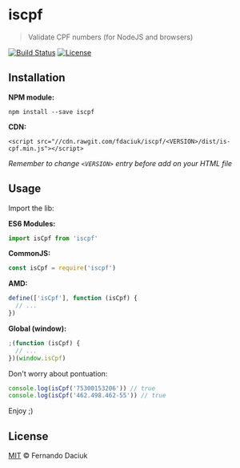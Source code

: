 # iscpf

> Validate CPF numbers (for NodeJS and browsers)

[![Build Status][travis-image]][travis-url]
[![License][license-image]][license-url]

## Installation

**NPM module:**

```console
npm install --save iscpf
```

**CDN:**

```console
<script src="//cdn.rawgit.com/fdaciuk/iscpf/<VERSION>/dist/is-cpf.min.js"></script>
```

_Remember to change `<VERSION>` entry before add on your HTML file_

## Usage

Import the lib:

**ES6 Modules:**

```js
import isCpf from 'iscpf'
```

**CommonJS:**

```js
const isCpf = require('iscpf')
```

**AMD:**

```js
define(['isCpf'], function (isCpf) {
  // ...
})
```

**Global (window):**

```js
;(function (isCpf) {
  // ...
})(window.isCpf)
```

Don't worry about pontuation:

```js
console.log(isCpf('75300153206')) // true
console.log(isCpf('462.498.462-55')) // true
```

Enjoy ;)

## License

[MIT][license-url] &copy; Fernando Daciuk

[travis-image]: https://img.shields.io/travis/fdaciuk/iscpf.svg?style=flat-square
[travis-url]: https://travis-ci.org/fdaciuk/iscpf
[license-image]: https://img.shields.io/badge/license-MIT-blue.svg?style=flat-square
[license-url]: https://github.com/fdaciuk/licenses/blob/master/MIT-LICENSE.md
